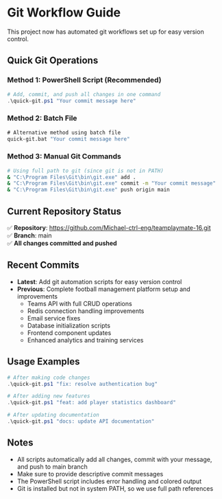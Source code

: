 # Git Workflow Guide

This project now has automated git workflows set up for easy version control.

## Quick Git Operations

### Method 1: PowerShell Script (Recommended)
```powershell
# Add, commit, and push all changes in one command
.\quick-git.ps1 "Your commit message here"
```

### Method 2: Batch File
```cmd
# Alternative method using batch file
quick-git.bat "Your commit message here"
```

### Method 3: Manual Git Commands
```bash
# Using full path to git (since git is not in PATH)
& "C:\Program Files\Git\bin\git.exe" add .
& "C:\Program Files\Git\bin\git.exe" commit -m "Your commit message"
& "C:\Program Files\Git\bin\git.exe" push origin main
```

## Current Repository Status

✅ **Repository**: https://github.com/Michael-ctrl-eng/teamplaymate-16.git  
✅ **Branch**: main  
✅ **All changes committed and pushed**

## Recent Commits

- **Latest**: Add git automation scripts for easy version control
- **Previous**: Complete football management platform setup and improvements
  - Teams API with full CRUD operations
  - Redis connection handling improvements
  - Email service fixes
  - Database initialization scripts
  - Frontend component updates
  - Enhanced analytics and training services

## Usage Examples

```powershell
# After making code changes
.\quick-git.ps1 "fix: resolve authentication bug"

# After adding new features
.\quick-git.ps1 "feat: add player statistics dashboard"

# After updating documentation
.\quick-git.ps1 "docs: update API documentation"
```

## Notes

- All scripts automatically add all changes, commit with your message, and push to main branch
- Make sure to provide descriptive commit messages
- The PowerShell script includes error handling and colored output
- Git is installed but not in system PATH, so we use full path references